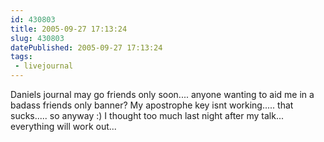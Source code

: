 ```yaml
---
id: 430803
title: 2005-09-27 17:13:24
slug: 430803
datePublished: 2005-09-27 17:13:24
tags:
 - livejournal
---
```


Daniels journal may go friends only soon.... anyone wanting to aid me in a badass friends only banner? My apostrophe key isnt working..... that sucks..... so anyway :) I thought too much last night after my talk... everything will work out...
